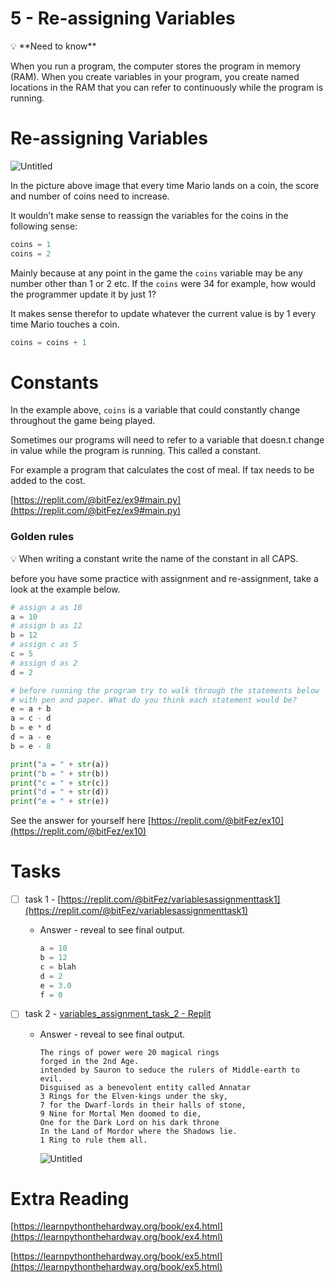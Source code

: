 # 5 - Re-assigning Variables

<aside>
💡 **Need to know**

When you run a program, the computer stores the program in memory (RAM). When you create variables in your program, you create named locations in the RAM that you can refer to continuously while the program is running.

</aside>

# Re-assigning Variables

![Untitled](5%20-%20Re-assigning%20Variables%20e2ecb6bbc7164c9f8520d8203fef1700/Untitled.png)

In the picture above image that every time Mario lands on a coin, the score and number of coins need to increase. 

It wouldn’t make sense to reassign the variables for the coins in the following sense:

```python
coins = 1
coins = 2
```

Mainly because at any point in the game the `coins` variable may be any number other than 1 or 2 etc. If the `coins` were 34 for example, how would the programmer update it by just 1?

It makes sense therefor to update whatever the current value is by 1 every time Mario touches a coin.

```python
coins = coins + 1
```

# Constants

In the example above, `coins` is a variable that could constantly change throughout the game being played.

Sometimes our programs will need to refer to a variable that doesn.t change in value while the program is running. This called a constant.

For example a program that calculates the cost of meal. If tax needs to be added to the cost.

[https://replit.com/@bitFez/ex9#main.py](https://replit.com/@bitFez/ex9#main.py)

### Golden rules

<aside>
💡 When writing a constant write the name of the constant in all CAPS.

</aside>

before you have some practice with assignment and re-assignment, take a look at the example below.

```python
# assign a as 10
a = 10
# assign b as 12
b = 12
# assign c as 5
c = 5
# assign d as 2
d = 2

# before running the program try to walk through the statements below 
# with pen and paper. What do you think each statement would be? 
e = a + b
a = c - d
b = e * d
d = a - e
b = e - 8

print("a = " + str(a))
print("b = " + str(b))
print("c = " + str(c))
print("d = " + str(d))
print("e = " + str(e))
```

See the answer for yourself here [https://replit.com/@bitFez/ex10](https://replit.com/@bitFez/ex10) 

# Tasks

- [ ]  task 1 - [https://replit.com/@bitFez/variablesassignmenttask1](https://replit.com/@bitFez/variablesassignmenttask1)
    - Answer - reveal to see final output.
        
        ```python
        a = 10
        b = 12
        c = blah
        d = 2
        e = 3.0
        f = 0
        ```
        
- [ ]  task 2 - [variables_assignment_task_2 - Replit](https://replit.com/@bitFez/variablesassignmenttask2#main.py)
    - Answer - reveal to see final output.
        
        ```
        The rings of power were 20 magical rings
        forged in the 2nd Age.
        intended by Sauron to seduce the rulers of Middle-earth to evil. 
        Disguised as a benevolent entity called Annatar
        3 Rings for the Elven-kings under the sky,
        7 for the Dwarf-lords in their halls of stone,
        9 Nine for Mortal Men doomed to die,
        One for the Dark Lord on his dark throne 
        In the Land of Mordor where the Shadows lie.
        1 Ring to rule them all.
        ```
        
        ![Untitled](5%20-%20Re-assigning%20Variables%20e2ecb6bbc7164c9f8520d8203fef1700/Untitled%201.png)
        
    

# Extra Reading

[https://learnpythonthehardway.org/book/ex4.html](https://learnpythonthehardway.org/book/ex4.html)

[https://learnpythonthehardway.org/book/ex5.html](https://learnpythonthehardway.org/book/ex5.html)
